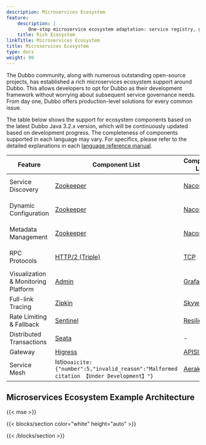 ```yaml
---
description: Microservices Ecosystem
feature:
    description: |
        One-stop microservice ecosystem adaptation: service registry, gateway, rate limiting and fallback, load balancing, consistent transactions, asynchronous messaging, tracing, and more.
    title: Rich Ecosystem
linkTitle: Microservices Ecosystem
title: Microservices Ecosystem
type: docs
weight: 90
---
```


The Dubbo community, along with numerous outstanding open-source projects, has established a rich microservices ecosystem support around Dubbo. This allows developers to opt for Dubbo as their development framework without worrying about subsequent service governance needs. From day one, Dubbo offers production-level solutions for every common issue.

The table below shows the support for ecosystem components based on the latest Dubbo Java 3.2.x version, which will be continuously updated based on development progress. The completeness of components supported in each language may vary. For specifics, please refer to the detailed explanations in each [language reference manual](../../mannual/).



| Feature                             | Component List                                                                                       | Component List                                                                  | Component List                                                                                                                                                          | Component List                                                                                                  | Component List                                                                                      |
|-------------------------------------|------------------------------------------------------------------------------------------------------|---------------------------------------------------------------------------------|-------------------------------------------------------------------------------------------------------------------------------------------------------------------------|-----------------------------------------------------------------------------------------------------------------|-----------------------------------------------------------------------------------------------------|
| Service Discovery                   | [Zookeeper](../../docs3-v2/java-sdk/reference-manual/registry/zookeeper)                             | [Nacos](../../docs3-v2/java-sdk/reference-manual/registry/nacos)        | [Kubernetes Service](/)                                                                                                                                                 | DNS&#8203;``oaicite:{"number":1,"invalid_reason":"Malformed citation 【Under Development】"}``&#8203;             | [More](https://github.com/apache/dubbo-spi-extensions/tree/master/dubbo-registry-extensions)        |
| Dynamic Configuration               | [Zookeeper](../../docs3-v2/java-sdk/reference-manual/config-center/zookeeper)                        | [Nacos](../../docs3-v2/java-sdk/reference-manual/config-center/nacos)   | [Apollo](../../docs3-v2/java-sdk/reference-manual/config-center/apollo)                                                                                         | Kubernetes&#8203;``oaicite:{"number":2,"invalid_reason":"Malformed citation 【Under Development】"}``&#8203;      | [More](https://github.com/apache/dubbo-spi-extensions/tree/master/dubbo-configcenter-extensions)    |
| Metadata Management                 | [Zookeeper](../../docs3-v2/java-sdk/reference-manual/metadata-center/zookeeper)                      | [Nacos](../../docs3-v2/java-sdk/reference-manual/metadata-center/nacos) | [Redis](../../docs3-v2/java-sdk/reference-manual/metadata-center/redis)                                                                                         | Kubernetes&#8203;``oaicite:{"number":3,"invalid_reason":"Malformed citation 【Under Development】"}``&#8203;      | [More](https://github.com/apache/dubbo-spi-extensions/tree/master/dubbo-metadata-report-extensions) |
| RPC Protocols                       | [HTTP/2 (Triple)](../../docs3-v2/java-sdk/reference-manual/protocol/triple)                          | [TCP](../../docs3-v2/java-sdk/reference-manual/protocol/tcp)                                   | [HTTP/REST&#8203;``oaicite:{"number":4,"invalid_reason":"Malformed citation 【Alpha】"}``&#8203;](../../../zh-cn/overview/reference/protocols/http)                                | [gRPC](../../../zh-cn/overview/reference/protocols/triple)                                                               | [More](../../../zh-cn/overview/reference/protocols/)                                                         |
| Visualization & Monitoring Platform | [Admin](../../../zh-cn/overview/tasks/observability/admin/)                                          | [Grafana](../../../zh-cn/overview/tasks/observability/grafana/)                          | [Prometheus](../../../zh-cn/overview/tasks/observability/prometheus/)                                                                                                            | -                                                                                                               | -                                                                                                   |
| Full-link Tracing                   | [Zipkin](../../../zh-cn/overview/tasks/observability/tracing/zipkin/)                                | [Skywalking](../../../zh-cn/overview/tasks/observability/tracing/skywalking/)            | [OpenTelemetry](https://github.com/apache/dubbo-samples/tree/master/4-governance/dubbo-samples-spring-boot3-tracing#2-adding-micrometer-tracing-bridge-to-your-project) | -                                                                                                               | -                                                                                                   |
| Rate Limiting & Fallback            | [Sentinel](../../../zh-cn/overview/tasks/rate-limit/sentinel)                                        | [Resilience4j](../../../zh-cn/overview/tasks/rate-limit/resilience4j)                    | [Hystrix](../../../zh-cn/overview/tasks/rate-limit/hystrix)                                                                                                                      | -                                                                                                               | -                                                                                                   |
| Distributed Transactions            | [Seata](../../../zh-cn/overview/tasks/ecosystem/transaction/)                                        | -                                                                               | -                                                                                                                                                                       | -                                                                                                               | -                                                                                                   |
| Gateway                             | [Higress](../../../zh-cn/blog/integration/how-to-proxy-dubbo-in-higress")                            | [APISIX](../../../zh-cn/tasks/ecosystem/gateway/)                                        | [Shenyu](../../../zh-cn/blog/integration/how-to-proxy-dubbo-in-apache-shenyu)                                                                                                    | [Envoy](https://www.envoyproxy.io/docs/envoy/latest/configuration/listeners/network_filters/dubbo_proxy_filter) | -                                                                                                   |
| Service Mesh                        | Istio&#8203;``oaicite:{"number":5,"invalid_reason":"Malformed citation 【Under Development】"}``&#8203; | [Aeraka](https://www.aeraki.net/)                                               | OpenSergo&#8203;``oaicite:{"number":6,"invalid_reason":"Malformed citation 【Under Development】"}``&#8203;                                                               | Proxyless&#8203;``oaicite:{"number":7,"invalid_reason":"Malformed citation 【Alpha】"}``&#8203;                   | More                                                                                                |


## Microservices Ecosystem Example Architecture

{{< mse >}}

{{< blocks/section color="white" height="auto" >}}
<div class="msemap-section">
 <div class="msemap-container">
    <div id="mse-arc-container"></div>
  </div>
</div>
{{< /blocks/section >}}
